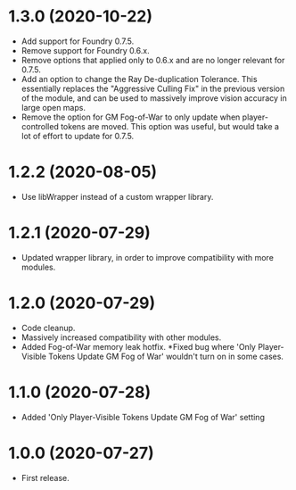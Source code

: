 # 1.3.0 (2020-10-22)

* Add support for Foundry 0.7.5.
* Remove support for Foundry 0.6.x.
* Remove options that applied only to 0.6.x and are no longer relevant for 0.7.5.
* Add an option to change the Ray De-duplication Tolerance. This essentially replaces the "Aggressive Culling Fix" in the previous version of the module, and can be used to massively improve vision accuracy in large open maps.
* Remove the option for GM Fog-of-War to only update when player-controlled tokens are moved. This option was useful, but would take a lot of effort to update for 0.7.5.

# 1.2.2 (2020-08-05)

* Use libWrapper instead of a custom wrapper library.

# 1.2.1 (2020-07-29)

* Updated wrapper library, in order to improve compatibility with more modules.

# 1.2.0 (2020-07-29)

* Code cleanup.
* Massively increased compatibility with other modules.
* Added Fog-of-War memory leak hotfix.
*Fixed bug where 'Only Player-Visible Tokens Update GM Fog of War' wouldn't turn on in some cases.

# 1.1.0 (2020-07-28)

* Added 'Only Player-Visible Tokens Update GM Fog of War' setting

# 1.0.0 (2020-07-27)

* First release.